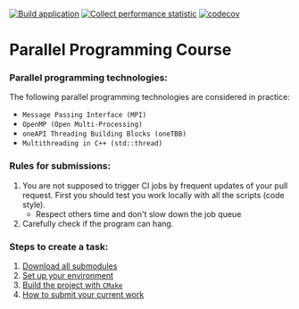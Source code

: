 [![Build application](https://github.com/learning-process/parallel_programming_course/actions/workflows/main.yml/badge.svg)](https://github.com/learning-process/parallel_programming_course/actions/workflows/main.yml)
[![Collect performance statistic](https://github.com/learning-process/parallel_programming_course/actions/workflows/perf-statistic.yml/badge.svg)](https://github.com/learning-process/parallel_programming_course/actions/workflows/perf-statistic.yml)
[![codecov](https://codecov.io/gh/learning-process/parallel_programming_course/graph/badge.svg?token=qCOtqeFyIz)](https://codecov.io/gh/learning-process/parallel_programming_course)

# Parallel Programming Course

### Parallel programming technologies:
  The following parallel programming technologies are considered in practice:
  * `Message Passing Interface (MPI)` 
  * `OpenMP (Open Multi-Processing)`
  * `oneAPI Threading Building Blocks (oneTBB)`
  * `Multithreading in C++ (std::thread)`

### Rules for submissions:
1. You are not supposed to trigger CI jobs by frequent updates of your pull request. First you should test you work locally with all the scripts (code style).
    * Respect others time and don't slow down the job queue
2. Carefully check if the program can hang.

### Steps to create a task:
1. [Download all submodules](docs/download.rst)
2. [Set up your environment](docs/environment.rst)
3. [Build the project with `CMake`](docs/build.rst)
4. [How to submit your current work](docs/submit_work.rst)
